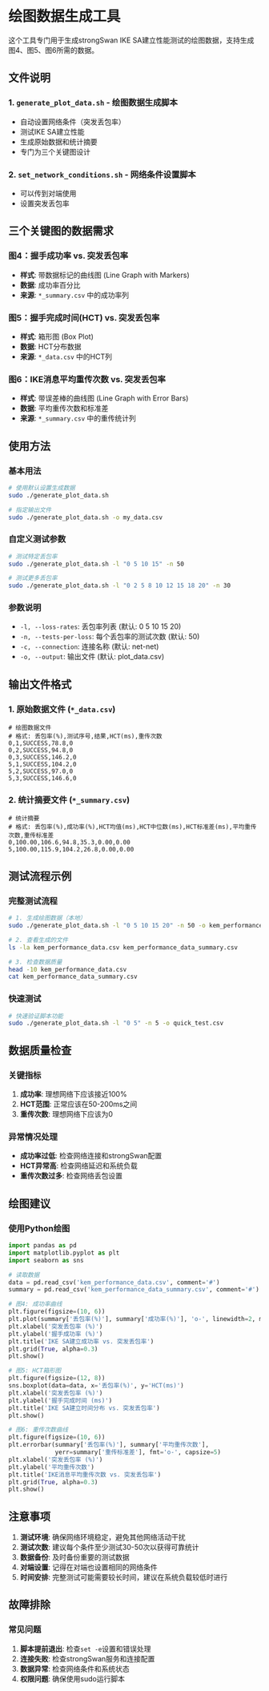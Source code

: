# 绘图数据生成工具

这个工具专门用于生成strongSwan IKE SA建立性能测试的绘图数据，支持生成图4、图5、图6所需的数据。

## 文件说明

### 1. `generate_plot_data.sh` - 绘图数据生成脚本
- 自动设置网络条件（突发丢包率）
- 测试IKE SA建立性能
- 生成原始数据和统计摘要
- 专门为三个关键图设计

### 2. `set_network_conditions.sh` - 网络条件设置脚本
- 可以传到对端使用
- 设置突发丢包率

## 三个关键图的数据需求

### 图4：握手成功率 vs. 突发丢包率
- **样式**: 带数据标记的曲线图 (Line Graph with Markers)
- **数据**: 成功率百分比
- **来源**: `*_summary.csv` 中的成功率列

### 图5：握手完成时间(HCT) vs. 突发丢包率
- **样式**: 箱形图 (Box Plot)
- **数据**: HCT分布数据
- **来源**: `*_data.csv` 中的HCT列

### 图6：IKE消息平均重传次数 vs. 突发丢包率
- **样式**: 带误差棒的曲线图 (Line Graph with Error Bars)
- **数据**: 平均重传次数和标准差
- **来源**: `*_summary.csv` 中的重传统计列

## 使用方法

### 基本用法
```bash
# 使用默认设置生成数据
sudo ./generate_plot_data.sh

# 指定输出文件
sudo ./generate_plot_data.sh -o my_data.csv
```

### 自定义测试参数
```bash
# 测试特定丢包率
sudo ./generate_plot_data.sh -l "0 5 10 15" -n 50

# 测试更多丢包率
sudo ./generate_plot_data.sh -l "0 2 5 8 10 12 15 18 20" -n 30
```

### 参数说明
- `-l, --loss-rates`: 丢包率列表 (默认: 0 5 10 15 20)
- `-n, --tests-per-loss`: 每个丢包率的测试次数 (默认: 50)
- `-c, --connection`: 连接名称 (默认: net-net)
- `-o, --output`: 输出文件 (默认: plot_data.csv)

## 输出文件格式

### 1. 原始数据文件 (`*_data.csv`)
```csv
# 绘图数据文件
# 格式: 丢包率(%),测试序号,结果,HCT(ms),重传次数
0,1,SUCCESS,78.8,0
0,2,SUCCESS,94.8,0
0,3,SUCCESS,146.2,0
5,1,SUCCESS,104.2,0
5,2,SUCCESS,97.0,0
5,3,SUCCESS,146.6,0
```

### 2. 统计摘要文件 (`*_summary.csv`)
```csv
# 统计摘要
# 格式: 丢包率(%),成功率(%),HCT均值(ms),HCT中位数(ms),HCT标准差(ms),平均重传次数,重传标准差
0,100.00,106.6,94.8,35.3,0.00,0.00
5,100.00,115.9,104.2,26.8,0.00,0.00
```

## 测试流程示例

### 完整测试流程
```bash
# 1. 生成绘图数据（本地）
sudo ./generate_plot_data.sh -l "0 5 10 15 20" -n 50 -o kem_performance_data.csv

# 2. 查看生成的文件
ls -la kem_performance_data.csv kem_performance_data_summary.csv

# 3. 检查数据质量
head -10 kem_performance_data.csv
cat kem_performance_data_summary.csv
```

### 快速测试
```bash
# 快速验证脚本功能
sudo ./generate_plot_data.sh -l "0 5" -n 5 -o quick_test.csv
```

## 数据质量检查

### 关键指标
1. **成功率**: 理想网络下应该接近100%
2. **HCT范围**: 正常应该在50-200ms之间
3. **重传次数**: 理想网络下应该为0

### 异常情况处理
- **成功率过低**: 检查网络连接和strongSwan配置
- **HCT异常高**: 检查网络延迟和系统负载
- **重传次数过多**: 检查网络丢包设置

## 绘图建议

### 使用Python绘图
```python
import pandas as pd
import matplotlib.pyplot as plt
import seaborn as sns

# 读取数据
data = pd.read_csv('kem_performance_data.csv', comment='#')
summary = pd.read_csv('kem_performance_data_summary.csv', comment='#')

# 图4: 成功率曲线
plt.figure(figsize=(10, 6))
plt.plot(summary['丢包率(%)'], summary['成功率(%)'], 'o-', linewidth=2, markersize=8)
plt.xlabel('突发丢包率 (%)')
plt.ylabel('握手成功率 (%)')
plt.title('IKE SA建立成功率 vs. 突发丢包率')
plt.grid(True, alpha=0.3)
plt.show()

# 图5: HCT箱形图
plt.figure(figsize=(12, 8))
sns.boxplot(data=data, x='丢包率(%)', y='HCT(ms)')
plt.xlabel('突发丢包率 (%)')
plt.ylabel('握手完成时间 (ms)')
plt.title('IKE SA建立时间分布 vs. 突发丢包率')
plt.show()

# 图6: 重传次数曲线
plt.figure(figsize=(10, 6))
plt.errorbar(summary['丢包率(%)'], summary['平均重传次数'], 
             yerr=summary['重传标准差'], fmt='o-', capsize=5)
plt.xlabel('突发丢包率 (%)')
plt.ylabel('平均重传次数')
plt.title('IKE消息平均重传次数 vs. 突发丢包率')
plt.grid(True, alpha=0.3)
plt.show()
```

## 注意事项

1. **测试环境**: 确保网络环境稳定，避免其他网络活动干扰
2. **测试次数**: 建议每个条件至少测试30-50次以获得可靠统计
3. **数据备份**: 及时备份重要的测试数据
4. **对端设置**: 记得在对端也设置相同的网络条件
5. **时间安排**: 完整测试可能需要较长时间，建议在系统负载较低时进行

## 故障排除

### 常见问题
1. **脚本提前退出**: 检查`set -e`设置和错误处理
2. **连接失败**: 检查strongSwan服务和连接配置
3. **数据异常**: 检查网络条件和系统状态
4. **权限问题**: 确保使用sudo运行脚本 